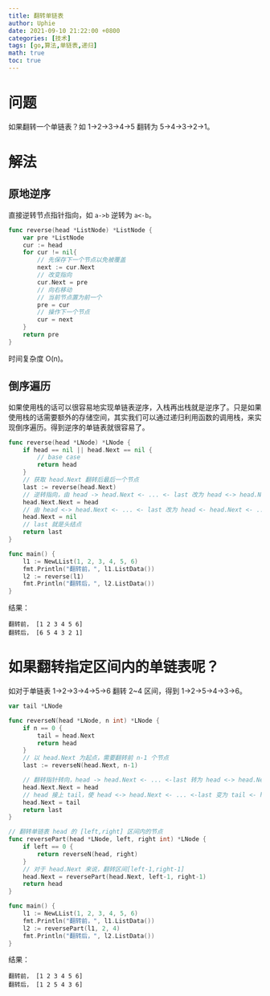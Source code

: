 ```yaml
---
title: 翻转单链表
author: Uphie
date: 2021-09-10 21:22:00 +0800
categories: [技术]
tags: [go,算法,单链表,递归]
math: true
toc: true
---
```


# 问题

如果翻转一个单链表？如 1->2->3->4->5 翻转为 5->4->3->2->1。

# 解法

## 原地逆序

直接逆转节点指针指向，如 `a->b` 逆转为 `a<-b`。
```go
func reverse(head *ListNode) *ListNode {
    var pre *ListNode
    cur := head
    for cur != nil{
        // 先保存下一个节点以免被覆盖
        next := cur.Next
        // 改变指向
        cur.Next = pre
        // 向右移动
        // 当前节点置为前一个
        pre = cur
        // 操作下一个节点
        cur = next
    }
    return pre
}
```

时间复杂度 O(n)。

## 倒序遍历

如果使用栈的话可以很容易地实现单链表逆序，入栈再出栈就是逆序了。只是如果使用栈的话需要额外的存储空间，其实我们可以通过递归利用函数的调用栈，来实现倒序遍历。得到逆序的单链表就很容易了。

```go
func reverse(head *LNode) *LNode {
	if head == nil || head.Next == nil {
        // base case
		return head
	}
    // 获取 head.Next 翻转后最后一个节点
	last := reverse(head.Next)
    // 逆转指向，由 head -> head.Next <- ... <- last 改为 head <-> head.Next <- ... <- last
	head.Next.Next = head
    // 由 head <-> head.Next <- ... <- last 改为 head <- head.Next <- ... <- last
	head.Next = nil
    // last 就是头结点
	return last
}

func main() {
	l1 := NewLList(1, 2, 3, 4, 5, 6)
	fmt.Println("翻转前，", l1.ListData())
	l2 := reverse(l1)
	fmt.Println("翻转后，", l2.ListData())
}
```

结果：
```
翻转前， [1 2 3 4 5 6]
翻转后， [6 5 4 3 2 1]
```

# 如果翻转指定区间内的单链表呢？

如对于单链表 1->2->3->4->5->6 翻转 2~4 区间，得到 1->2->5->4->3->6。

```go
var tail *LNode

func reverseN(head *LNode, n int) *LNode {
	if n == 0 {
		tail = head.Next
		return head
	}
	// 以 head.Next 为起点，需要翻转前 n-1 个节点
	last := reverseN(head.Next, n-1)

	// 翻转指针转向，head -> head.Next <- ... <-last 转为 head <-> head.Next <- ... <-last
	head.Next.Next = head
	// head 接上 tail，使 head <-> head.Next <- ... <-last 变为 tail <- head <- head.Next <- ... <-last
	head.Next = tail
	return last
}

// 翻转单链表 head 的 [left,right] 区间内的节点
func reversePart(head *LNode, left, right int) *LNode {
	if left == 0 {
		return reverseN(head, right)
	}
	// 对于 head.Next 来说，翻转区间[left-1,right-1]
	head.Next = reversePart(head.Next, left-1, right-1)
	return head
}

func main() {
	l1 := NewLList(1, 2, 3, 4, 5, 6)
	fmt.Println("翻转前，", l1.ListData())
	l2 := reversePart(l1, 2, 4)
	fmt.Println("翻转后，", l2.ListData())
}
```

结果：
```
翻转前， [1 2 3 4 5 6]
翻转后， [1 2 5 4 3 6]
```